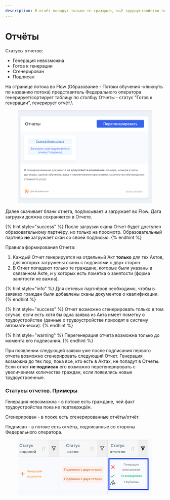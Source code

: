 ```yaml
---
description: В отчёт попадут только те граждане, чьё трудоустройство подтверждено на РвР
---
```


# Отчёты

Статусы отчетов:

* Генерация невозможна
* Готов к генерации
* Сгенерирован
* Подписан

На странице потока во Flow (Образование - Потоки обучения -кликнуть по названию потока) представитель Федерального оператора генерирует/сортирует таблицу по столбцу Отчеты - статус "Готов к генерации", генерирует отчёт.\


<figure><img src="../.gitbook/assets/image (1) (1).png" alt=""><figcaption></figcaption></figure>

Далее скачивает бланк отчета, подписывает и загружает во Flow. Дата загрузки должна сохраняется в  Отчете.

{% hint style="success" %}
После загрузки скана Отчет будет доступен образовательному партнёру, но только на просмотр. Образовательный партнёр **не** загружает скан со своей подписью.
{% endhint %}

Правила формирования Отчета:

1. Каждый Отчет генерируется на отдельный Акт **только** для тех Актов, для которых загружены сканы с подписями с двух сторон.
2. В Отчет попадают только те граждане, которые были указаны в связанном Акте, и у которых есть пометка о занятости (форма занятости не важна).

{% hint style="info" %}
Для сетевых партнёров  необходимо, чтобы в заявках граждан были добавлены сканы документов о квалификации.&#x20;
{% endhint %}

{% hint style="success" %}
Отчет возможно сгенерировать только в том случае, если есть хотя бы одна заявка из Акта имеет пометку о трудоустройстве (данные о трудоустройстве приходят в систему автоматически).&#x20;
{% endhint %}

{% hint style="warning" %}
Перегенерация отчета возможна только до момента его подписания.
{% endhint %}

При появлении следующей заявки уже после подписания первого отчета возможно сгенерировать следующий Отчет. Генерация возможна до тех пор, пока все, кто есть в Актах, не попадут в Отчеты.  \
Если отчет **не подписан** его возможно перегенерировать  с увеличением количества граждан, если появились новые трудоустроенные.&#x20;

### Статусы отчетов. Примеры

Генерация невозможна - в потоке есть граждане, чей факт трудоустройства пока не подтверждён.&#x20;

Сгенерирован - в пооке есть сгенерированные отчёты/отчёт.

Подписан -  в потоке есть отчёты, подписанные со стороны Федерального оператора.

<figure><img src="../.gitbook/assets/image (3).png" alt=""><figcaption></figcaption></figure>

